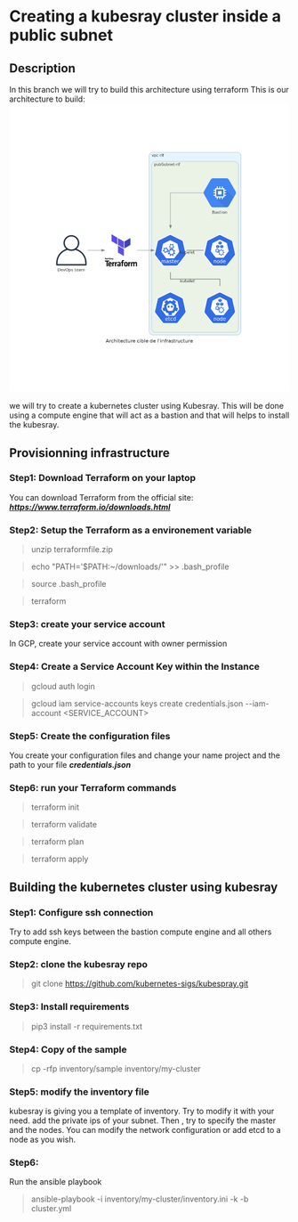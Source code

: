 # Creating a kubesray cluster inside a public subnet

## Description
In this branch we will try to build this architecture using terraform 
This is our architecture to build:
 ![alt text](publicsubnet.png) 

 we will try to create a kubernetes cluster using Kubesray. This will be done using a compute engine that will act as a bastion and that will helps to install the kubesray.

## Provisionning infrastructure

### Step1: Download Terraform on your laptop

You can download Terraform from the official site: ***https://www.terraform.io/downloads.html***

### Step2: Setup the Terraform as a environement variable


>unzip terraformfile.zip

>echo "PATH='$PATH:~/downloads/'" >> .bash_profile

>source .bash_profile

>terraform

### Step3: create your service account

In GCP, create your service account with owner permission

### Step4: Create a Service Account Key within the Instance 

>gcloud auth login

>gcloud iam service-accounts keys create credentials.json --iam-account <SERVICE_ACCOUNT>

### Step5: Create the configuration files

You create your configuration files and change your name project and the path to your file ***credentials.json***

### Step6: run your Terraform commands

>terraform init

>terraform validate

>terraform plan

>terraform apply

## Building the kubernetes cluster using kubesray

### Step1: Configure ssh connection

Try to add ssh keys between the bastion compute engine and all others compute engine.

### Step2: clone the kubesray repo

>git clone https://github.com/kubernetes-sigs/kubespray.git

### Step3: Install requirements

>pip3 install -r requirements.txt

### Step4: Copy of the sample

>cp -rfp inventory/sample inventory/my-cluster

### Step5: modify the inventory file

 kubesray is giving you a template of inventory. Try to modify it with your need. add the private ips of your subnet. Then , try to specify the master and the nodes. You can modify the network configuration or add etcd to a node as you wish.

### Step6: 

Run the ansible playbook

>ansible-playbook -i inventory/my-cluster/inventory.ini -k -b cluster.yml


